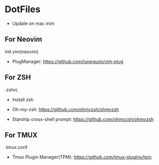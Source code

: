 # DotFiles

* Update on mac mini

## For Neovim

init.vim(neovim)

* PlugManager: <https://github.com/junegunn/vim-plug>

## For ZSH

.zshrc

* Install zsh

* Oh-my-zsh: <https://github.com/ohmyzsh/ohmyzsh>

* Starship cross-shell prompt: <https://github.com/ohmyzsh/ohmyzsh>

## For TMUX

.tmux.conf

* Tmux Plugin Manager(TPM): <https://github.com/tmux-plugins/tpm>
